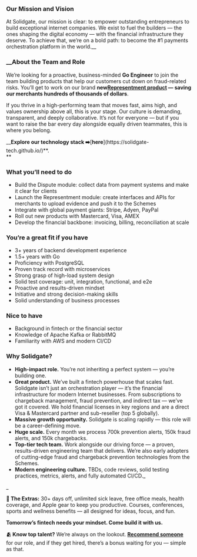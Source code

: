 ### Our Mission and Vision

At Solidgate, our mission is clear: to empower outstanding entrepreneurs to
build exceptional internet companies. We exist to fuel the builders — the ones
shaping the digital economy — with the financial infrastructure they deserve.
To achieve that, we’re on a bold path: to become the #1 payments orchestration
platform in the world.__

### __About the Team and Role

We’re looking for a proactive, business-minded **Go Engineer** to join the
team building products that help our customers cut down on fraud-related
risks. You’ll get to work on our brand **new[Representment
product](https://solidgate.com/dispute-representment/) — saving our merchants
hundreds of thousands of dollars**.

If you thrive in a high-performing team that moves fast, aims high, and values
ownership above all, this is your stage. Our culture is demanding,
transparent, and deeply collaborative. It’s not for everyone — but if you want
to raise the bar every day alongside equally driven teammates, this is where
you belong.

__**Explore our technology stack ➡️**[**here**](https://solidgate-
tech.github.io/)**.  
**

### What you’ll need to do

  * Build the Dispute module: collect data from payment systems and make it clear for clients
  * Launch the Representment module: create interfaces and APIs for merchants to upload evidence and push it to the Schemes
  * Integrate with global payment giants: Stripe, Adyen, PayPal
  * Roll out new products with Mastercard, Visa, AMEX
  * Develop the financial backbone: invoicing, billing, reconciliation at scale

### You’re a great fit if you have

  * 3+ years of backend development experience
  * 1.5+ years with Go
  * Proficiency with PostgreSQL
  * Proven track record with microservices
  * Strong grasp of high-load system design
  * Solid test coverage: unit, integration, functional, and e2e
  * Proactive and results-driven mindset
  * Initiative and strong decision-making skills
  * Solid understanding of business processes

### Nice to have

  * Background in fintech or the financial sector
  * Knowledge of Apache Kafka or RabbitMQ
  * Familiarity with AWS and modern CI/CD

### Why Solidgate?

  * **High-impact role.** You’re not inheriting a perfect system — you’re building one.
  * **Great product.** We’ve built a fintech powerhouse that scales fast. Solidgate isn’t just an orchestration player — it’s the financial infrastructure for modern Internet businesses. From subscriptions to chargeback management, fraud prevention, and indirect tax — we’ve got it covered. We hold financial licenses in key regions and are a direct Visa & Mastercard partner and sub-reseller (top 5 globally).
  * **Massive growth opportunity.** Solidgate is scaling rapidly — this role will be a career-defining move.
  * **Huge scale.** Every month we process 700k prevention alerts, 150k fraud alerts, and 150k chargebacks.
  * **Top-tier tech team.** Work alongside our driving force — a proven, results-driven engineering team that delivers. We’re also early adopters of cutting-edge fraud and chargeback prevention technologies from the Schemes.
  * **Modern engineering culture.** TBDs, code reviews, solid testing practices, metrics, alerts, and fully automated CI/CD._  
  
_

**💌 The Extras:** 30+ days off, unlimited sick leave, free office meals,
health coverage, and Apple gear to keep you productive. Courses, conferences,
sports and wellness benefits — all designed for ideas, focus, and fun.

**Tomorrow’s fintech needs your mindset. Come build it with us.**

**🫂 Know top talent?** We’re always on the lookout. [**Recommend
someone**](https://form.jotform.com/243584392123356) for our role, and if they
get hired, there’s a bonus waiting for you — simple as that.